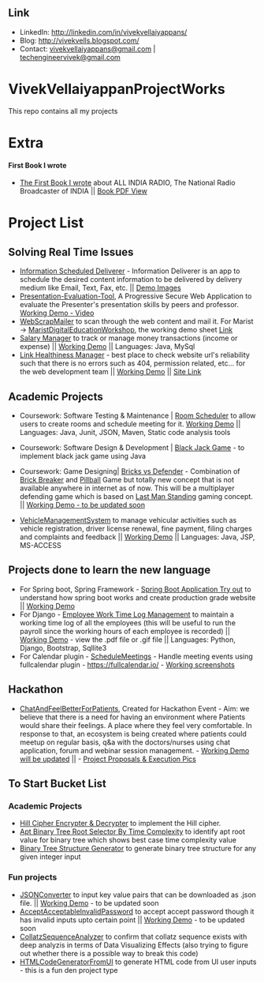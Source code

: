 ## Link
- LinkedIn: http://linkedin.com/in/vivekvellaiyappans/
- Blog: http://vivekvells.blogspot.com/
- Contact: vivekvellaiyappans@gmail.com | techengineervivek@gmail.com

# VivekVellaiyappanProjectWorks
This repo contains all my projects

# Extra
#### First Book I wrote
- [The First Book I wrote](http://vivekvells.blogspot.com/2018/01/a-view-over-all-india-radio-short.html) about ALL INDIA RADIO, The National Radio Broadcaster of INDIA || [Book PDF View](https://drive.google.com/file/d/0By7sRjzDcksBWWYxb21zejYtLWc/view)

# Project List

## Solving Real Time Issues
- [Information Scheduled Deliverer](https://github.com/vivekVells/InformationScheduledDeliverer) - Information Deliverer is an app to schedule the desired content information to be delivered by delivery medium like Email, Text, Fax, etc. || [Demo Images](https://github.com/vivekVells/InformationScheduledDeliverer#app-previews)
- [Presentation-Evaluation-Tool](https://github.com/vivekVells/Presentation-Evaluation-Tool), A Progressive Secure Web Application to evaluate the Presenter's presentation skills by peers and professor. [Working Demo - Video](https://drive.google.com/open?id=13AzwiiyqGelA-GXrr3fCDm-0DwkWvvty)
- [WebScrapMailer](https://github.com/vivekVells/WebScrapMailer) to scan through the web content and mail it. For Marist -> [MaristDigitalEducationWorkshop](https://github.com/vivekVells/WebScrapMailer/tree/master/MaristDigitalEducationWorkshop), the working demo sheet [Link](https://github.com/vivekVells/WebScrapMailer/tree/master/MaristDigitalEducationWorkshop#app-working-functionality-previews)
- [Salary Manager](https://github.com/vivekVells/Salary-Manager-Java-MySql-Project) to track or manage money transactions (income or expense) || [Working Demo](https://youtu.be/JTzFz7wpwvk) || Languages: Java, MySql
- [Link Healthiness Manager](https://github.com/vivekVells/LinkHealthinessMgr) - best place to check website url's reliability such that there is no errors such as 404, permission related, etc... for the web development team || [Working Demo](https://github.com/vivekVells/LinkHealthinessMgr#project-working-demo) || [Site Link](http://vivekvells.pythonanywhere.com/)


## Academic Projects
- Coursework: Software Testing & Maintenance | [Room Scheduler](https://github.com/vivekVells/MSCS721-roomScheduler) to allow users to create rooms and schedule meeting for it. [Working Demo](https://youtu.be/SZC_XPcPJgY) || Languages: Java, Junit, JSON, Maven, Static code analysis tools
- Coursework: Software Design & Development | [Black Jack Game](https://github.com/vivekVells/BlackJackGame) - to implement black jack game using Java
- Coursework: Game Designing| [Bricks vs Defender](https://github.com/vivekVells/GameDesignProgramming/tree/master/GamesDesigned/BricksVsDefender) - Combination of [Brick Breaker](https://en.wikipedia.org/wiki/Brick_Breaker) and [Pillball](https://en.wikipedia.org/wiki/Pinball) Game but totally new concept that is not available anywhere in internet as of now. This will be a multiplayer defending game which is based on [Last Man Standing](https://en.wikipedia.org/wiki/Last_man_standing_(gaming)) gaming concept. || [Working Demo - to be updated soon]()

- [VehicleManagementSystem](https://github.com/vivekVells/VehicleManagementSystem) to manage vehicular activities such as vehicle registration, driver license renewal, fine payment, filing charges and complaints and feedback || [Working Demo](https://github.com/vivekVells/VehicleManagementSystem/tree/master/demo) || Languages: Java, JSP, MS-ACCESS


## Projects done to learn the new language
- For Spring boot, Spring Framework - [Spring Boot Application Try out](https://github.com/vivekVells/SpringBootApplnTryout) to understand how spring boot works and create production grade website || [Working Demo](https://github.com/vivekVells/SpringBootApplnTryout/tree/master/Demo)
- For Django - [Employee Work Time Log Management](https://github.com/vivekVells/EmployeeWorkTimeLogManagement) to maintain a working time log of all the employees (this will be useful to run the payroll since the working hours of each employee is recorded) || [Working Demo](https://github.com/vivekVells/EmployeeWorkTimeLogManagement/tree/master/demo) - view the .pdf file or .gif file || Languages: Python, Django, Bootstrap, Sqllite3
- For Calendar plugin - [ScheduleMeetings](https://github.com/vivekVells/ScheduleMeetings) - Handle meeting events using fullcalendar plugin - https://fullcalendar.io/ - [Working screenshots](https://github.com/vivekVells/ScheduleMeetings/tree/master/demo)

## Hackathon
- [ChatAndFeelBetterForPatients](https://github.com/vivekVells/ChatAndFeelBetterForPatients), Created for Hackathon Event - Aim: we believe that there is a need for having an environment where Patients would share their feelings. A place where they feel very comfortable. In response to that, an ecosystem is being created where patients could meetup on regular basis, q&a with the doctors/nurses using chat application, forum and webinar session management. - [Working Demo will be updated]() || - [Project Proposals & Execution Pics](https://github.com/vivekVells/ChatAndFeelBetterForPatients#team-members)

## To Start Bucket List

### Academic Projects
- [Hill Cipher Encrypter & Decrypter](https://github.com/vivekVells/HillCipherEncyptDecrypter) to implement the Hill cipher. 
- [Apt Binary Tree Root Selector By Time Complexity](https://github.com/vivekVells/AptBinaryTreeRootSelectByTimeComplexity) to identify apt root value for binary tree which shows best case time complexity value 
- [Binary Tree Structure Generator](https://github.com/vivekVells/BinaryTreeStructureGenerator) to generate binary tree structure for any given integer input

### Fun projects
- [JSONConverter](https://github.com/vivekVells/JSONConverter) to input key value pairs that can be downloaded as .json file. || [Working Demo]() - to be updated soon
- [AcceptAcceptableInvalidPassword](https://github.com/vivekVells/AcceptAcceptableInvalidPassword) to accept accept password though it has invalid inputs upto certain point || [Working Demo]() - to be updated soon
- [CollatzSequenceAnalyzer](https://github.com/vivekVells/CollatzSequenceAnalyzer) to confirm that collatz sequence exists with deep analyzis in terms of Data Visualizing Effects (also trying to figure out whether there is a possible way to break this code)
- [HTMLCodeGeneratorFromUI](https://github.com/vivekVells/HTMLCodeGeneratorFromUI) to generate HTML code from UI user inputs - this is a fun den project type
